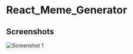 # React_Meme_Generator


## Screenshots
![Screenshot 1](https://user-images.githubusercontent.com/68656122/159427215-986ddf8b-7166-4287-b96d-6951c4feef31.png)

